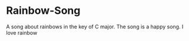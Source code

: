 # Rainbow-Song

A song about rainbows in the key of C major.
The song is a happy song.
I love rainbow
